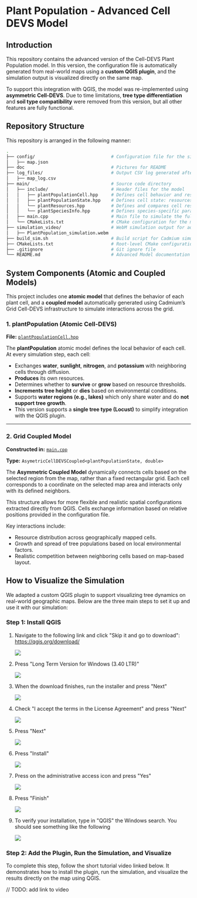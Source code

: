# Plant Population - Advanced Cell DEVS Model

## Introduction
This repository contains the advanced version of the Cell-DEVS Plant Population model. In this version, the configuration file is automatically generated from real-world maps using a **custom QGIS plugin**, and the simulation output is visualized directly on the same map.

To support this integration with QGIS, the model was re-implemented using **asymmetric Cell-DEVS**. Due to time limitations, **tree type differentiation** and **soil type compatibility** were removed from this version, but all other features are fully functional.

## Repository Structure
This repository is arranged in the following manner:

```sh
.
├── config/                             # Configuration file for the simulation
│   ├── map.json
├── doc                                 # Pictures for README
├── log_files/                          # Output CSV log generated after simulation
│   ├── map_log.csv
├── main/                               # Source code directory
│   ├── include/                        # Header files for the model
│   │   ├── plantPopulationCell.hpp     # Defines cell behavior and resource-based state updates
│   │   ├── plantPopulationState.hpp    # Defines cell state: resources, soil type, elevation, tree type, and height
│   │   └── plantResources.hpp          # Defines and compares cell resources (water, sunlight, nitrogen, potassium)
│   │   └── plantSpeciesInfo.hpp        # Defines species-specific parameters including supported soil types
│   ├── main.cpp                        # Main file to simulate the full system
│   └── CMakeLists.txt                  # CMake configuration for the main directory
├── simulation_video/                   # WebM simulation output for advanced model
│   ├── PlantPopulation_simulation.webm
├── build_sim.sh                        # Build script for Cadmium simulation
├── CMakeLists.txt                      # Root-level CMake configuration
├── .gitignore                          # Git ignore file
└── README.md                           # Advanced Model documentation
```

## System Components (Atomic and Coupled Models)

This project includes one **atomic model** that defines the behavior of each plant cell, and a **coupled model** automatically generated using Cadmium’s Grid Cell-DEVS infrastructure to simulate interactions across the grid.

### **1. plantPopulation (Atomic Cell-DEVS)**  
**File:** [`plantPopulationCell.hpp`](main/include/plantPopulationCell.hpp)  

The **plantPopulation** atomic model defines the local behavior of each cell. At every simulation step, each cell:
- Exchanges **water**, **sunlight**, **nitrogen**, and **potassium** with neighboring cells through diffusion.  
- **Produces** its own resources.  
- Determines whether to **survive** or **grow** based on resource thresholds.  
- **Increments tree height** or **dies** based on environmental conditions.
- Supports **water regions (e.g., lakes)** which only share water and do **not support tree growth**.
- This version supports a **single tree type (Locust)** to simplify integration with the QGIS plugin.

---

### **2. Grid Coupled Model**  
**Constructed in:** [`main.cpp`](main/main.cpp)
  
**Type:** `AsymetricCellDEVSCoupled<plantPopulationState, double>`

The **Asymmetric Coupled Model** dynamically connects cells based on the selected region from the map, rather than a fixed rectangular grid. Each cell corresponds to a coordinate on the selected map area and interacts only with its defined neighbors.

This structure allows for more flexible and realistic spatial configurations extracted directly from QGIS. Cells exchange information based on relative positions provided in the configuration file.

Key interactions include:
- Resource distribution across geographically mapped cells.
- Growth and spread of tree populations based on local environmental factors.
- Realistic competition between neighboring cells based on map-based layout.

## **How to Visualize the Simulation**

We adapted a custom QGIS plugin to support visualizing tree dynamics on real-world geographic maps.
Below are the three main steps to set it up and use it with our simulation:

### **Step 1: Install QGIS**

1. Navigate to the following link and click "Skip it and go to download": https://qgis.org/download/

    ![](doc/qgis_1.png)

2. Press "Long Term Version for Windows (3.40 LTR)"

    ![](doc/qgis_2.png)

3. When the download finishes, run the installer and press "Next"

    ![](doc/qgis_3.png)

4. Check "I accept the terms in the License Agreement" and press "Next"

    ![](doc/qgis_4.png)

5. Press "Next"

    ![](doc/qgis_5.png)

6. Press "Install"

    ![](doc/qgis_6.png)

7. Press on the administrative access icon and press "Yes"

    ![](doc/qgis_7.png)

7. Press "Finish"

    ![](doc/qgis_8.png)

9. To verify your installation, type in "QGIS" the Windows search. You should see something like the following

    ![](doc/qgis_9.png)

### **Step 2: Add the Plugin, Run the Simulation, and Visualize**

To complete this step, follow the short tutorial video linked below. It demonstrates how to install the plugin, run the simulation, and visualize the results directly on the map using QGIS.

// TODO: add link to video